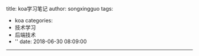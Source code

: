 title: koa学习笔记
author: songxingguo
tags:
  - koa
categories:
  - 技术学习
  - 后端技术
  - ''
date: 2018-06-30 08:09:00
---
